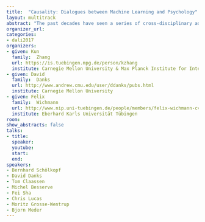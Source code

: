 ```yaml
---
title:  "Causality: Dialogues between Machine Learning and Psychology"
layout: multitrack
abstract: "The past decades have seen a series of cross-disciplinary advances in causal discovery and causal inference. In particular, recently a number of long-standing problems, such as how to learn causal information from observations and how causal modeling and transfer learning benefit each other, have received much attention in philosophy, machine learning, and psychology. However, researchers may not be aware of the methodologies used and developments achieved in other fields. This workshop aims to provide a platform for people who study causality in machine learning, psychology, and neuroscience to share the state-of-the-art and perspectives in their respective disciplines, get inspiration from others, and foster interdisciplinary collaboration in the study of fundamental problems in causality."
organizer_url: 
categories:
- dali2017
organizers:
- given: Kun
  family:  Zhang
  url: https://is.tuebingen.mpg.de/person/kzhang
  institute: Carnegie Mellon University & Max Planck Institute for Intelligent Systems 
- given: David 
  family:  Danks
  url: http://www.andrew.cmu.edu/user/ddanks/pubs.html
  institute: Carnegie Mellon University
- given: Felix 
  family:  Wichmann
  url: http://www.nip.uni-tuebingen.de/people/members/felix-wichmann-cv.html
  institute: Eberhard Karls Universität Tübingen
room: 
show_abstracts: false
talks:
- title: 
  speaker:
  youtube: 
  start: 
  end: 
speakers:
- Bernhard Schölkopf 
- David Danks
- Tom Claassen
- Michel Besserve
- Fei Sha
- Chris Lucas  
- Moritz Grosse-Wentrup 
- Bjorn Meder
---
```

